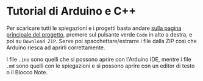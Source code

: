 # Tutorial di Arduino e C++

Per scaricare tutti le spiegazioni e i progetti basta andare [sulla pagina principale del progetto](https://github.com/Usioumeo/Tutorial_Arduino), premere sul pulsante verde `Code` in alto a destra, e poi su `Download ZIP`. Serve poi spacchettare/estrarre i file dalla ZIP così che Arduino riesca ad aprirli correttamente.

I file `.ino` sono quelli che si possono aprire con l'Arduino IDE, mentre i file `.md` sono quelli con le spiegazioni e si possono aprire con un editor di testo o il Blocco Note.